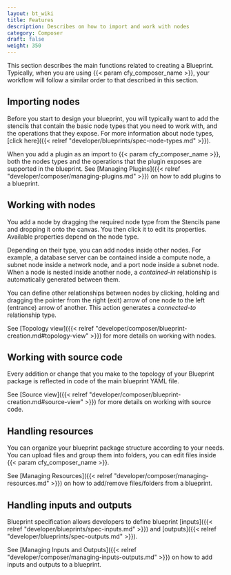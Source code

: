 ```yaml
---
layout: bt_wiki
title: Features
description: Describes on how to import and work with nodes
category: Composer
draft: false
weight: 350
---
```


This section describes the main functions related to creating a Blueprint. Typically, when you are using {{< param cfy_composer_name >}}, your workflow will follow a similar order to that described in this section. 


## Importing nodes

Before you start to design your blueprint, you will typically want to add the stencils that contain the basic node types that you need to work with, and the operations that they expose. For more information about node types, [click here]({{< relref "developer/blueprints/spec-node-types.md" >}}).

When you add a plugin as an import to {{< param cfy_composer_name >}}, both the nodes types and the operations that the plugin exposes are supported in the blueprint. See [Managing Plugins]({{< relref "developer/composer/managing-plugins.md" >}}) on how to add plugins to a blueprint.


## Working with nodes

You add a node by dragging the required node type from the Stencils pane and dropping it onto the canvas. You then click it to edit its properties. Available properties depend on the node type.

Depending on their type, you can add nodes inside other nodes. For example, a database server can be contained inside a compute node, a subnet node inside a network node, and a port node inside a subnet node. When a node is nested inside another node, a *contained-in* relationship is automatically generated between them. 

You can define other relationships between nodes by clicking, holding and dragging the pointer from the right (exit) arrow of one node to the left (entrance) arrow of another. This action generates a *connected-to* relationship type. 

See [Topology view]({{< relref "developer/composer/blueprint-creation.md#topology-view" >}}) for more details on working with nodes.


## Working with source code

Every addition or change that you make to the topology of your Blueprint package is reflected in code of the main blueprint YAML file. 

See [Source view]({{< relref "developer/composer/blueprint-creation.md#source-view" >}}) for more details on working with source code.


## Handling resources

You can organize your blueprint package structure according to your needs. You can upload files and group them into folders, you can edit files inside {{< param cfy_composer_name >}}.

See [Managing Resources]({{< relref "developer/composer/managing-resources.md" >}}) on how to add/remove files/folders from a blueprint.

 
## Handling inputs and outputs

Blueprint specification allows developers to define blueprint [inputs]({{< relref "developer/blueprints/spec-inputs.md" >}}) and [outputs]({{< relref "developer/blueprints/spec-outputs.md" >}}).

See [Managing Inputs and Outputs]({{< relref "developer/composer/managing-inputs-outputs.md" >}}) on how to add inputs and outputs to a blueprint.

